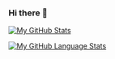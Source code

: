 ### Hi there 👋



[![My GitHub Stats](https://github-readme-stats.vercel.app/api/?username=MohitMaheshwari1711&count_private=true&theme=tokyonight&showicons=true)]()

[![My GitHub Language Stats](https://github-readme-stats.vercel.app/api/top-langs/?username=MohitMaheshwari1711&langs_count=5&theme=tokyonight)]()

<!--
**MohitMaheshwari1711/MohitMaheshwari1711** is a ✨ _special_ ✨ repository because its `README.md` (this file) appears on your GitHub profile.

Here are some ideas to get you started:

- 🔭 I’m currently working on ...
- 🌱 I’m currently learning ...
- 👯 I’m looking to collaborate on ...
- 🤔 I’m looking for help with ...
- 💬 Ask me about ...
- 📫 How to reach me: ...
- 😄 Pronouns: ...
- ⚡ Fun fact: ...
-->
